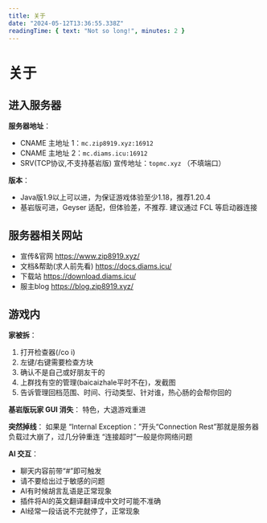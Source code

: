 ```yaml
---
title: 关于
date: "2024-05-12T13:36:55.338Z"
readingTime: { text: "Not so long!", minutes: 2 }
---
```

# 关于

## 进入服务器

**服务器地址**：
- CNAME 主地址 1：`mc.zip8919.xyz:16912`
- CNAME 主地址 2：`mc.diams.icu:16912`
- SRV(TCP协议,不支持基岩版) 宣传地址：`topmc.xyz` （不填端口）

**版本**：
- Java版1.9以上可以进，为保证游戏体验至少1.18，推荐1.20.4
- 基岩版可进，Geyser 适配，但体验差，不推荐. 建议通过 FCL 等启动器连接

## 服务器相关网站

- 宣传&官网 https://www.zip8919.xyz/
- 文档&帮助(求人前先看) https://docs.diams.icu/
- 下载站 https://download.diams.icu/
- 服主blog https://blog.zip8919.xyz/

## 游戏内

**家被拆**：
1. 打开检查器(/co i)
2. 左键/右键需要检查方块
3. 确认不是自己或好朋友干的
4. 上群找有空的管理(baicaizhale平时不在)，发截图
5. 告诉管理回档范围、时间、行动类型、针对谁，热心肠的会帮你回的

**基岩版玩家 GUI 消失**：
特色，大退游戏重进

**突然掉线**：
如果是 “Internal Exception：”开头“Connection Rest”那就是服务器负载过大崩了，过几分钟重连
“连接超时”一般是你网络问题

**AI 交互**：
- 聊天内容前带“#”即可触发
- 请不要给出过于敏感的问题
- AI有时候胡言乱语是正常现象
- 插件将AI的英文翻译翻译成中文时可能不准确
- AI经常一段话说不完就停了，正常现象
